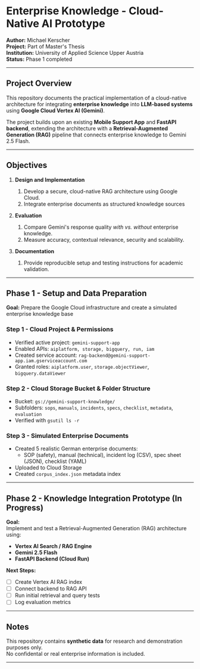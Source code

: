 # Enterprise Knowledge - Cloud-Native AI Prototype

**Author:** Michael Kerscher  
**Project:** Part of Master's Thesis  
**Institution:** University of Applied Science Upper Austria  
**Status:** Phase 1 completed

---

## Project Overview

This repository documents the practical implementation of a cloud-native architecture for integrating **enterprise knowledge** into **LLM-based systems** using **Google Cloud Vertex AI (Gemini)**.

The project builds upon an existing **Mobile Support App** and **FastAPI backend**, extending the architecture with a **Retrieval-Augmented Generation (RAG)** pipeline that connects enterprise knowledge to Gemini 2.5 Flash.

---

## Objectives

1. **Design and Implementation**
   1. Develop a secure, cloud-native RAG architecture using Google Cloud.
   2. Integrate enterprise documents as structured knowledge sources
   
2. **Evaluation**
   1. Compare Gemini's response quality *with vs. without* enterprise knowledge.
   2. Measure accuracy, contextual relevance, security and scalability.

3. **Documentation**
   1. Provide reproducible setup and testing instructions for academic validation.

---

## Phase 1 - Setup and Data Preparation

**Goal:** Prepare the Google Cloud infrastructure and create a simulated enterprise knowledge base

### Step 1 - Cloud Project & Permissions
- Verified active project: `gemini-support-app`
- Enabled APIs: `aiplatform, storage, bigquery, run, iam`
- Created service account: `rag-backend@gemini-support-app.iam.gserviceaccount.com`
- Granted roles: `aiplatform.user`, `storage.objectViewer`, `bigquery.dataViewer`

### Step 2 - Cloud Storage Bucket & Folder Structure
- Bucket: `gs://gemini-support-knowledge/`
- Subfolders: `sops`, `manuals`, `incidents`, `specs`, `checklist`, `metadata`, `evaluation`
- Verified with `gsutil ls -r`

### Step 3 - Simulated Enterprise Documents
- Created 5 realistic German enterprise documents:
  - SOP (safety), manual (technical), incident log (CSV), spec sheet (JSON), checklist (YAML)
- Uploaded to Cloud Storage
- Created `corpus_index.json` metadata index

---

## Phase 2 - Knowledge Integration Prototype (In Progress)

**Goal:**  
Implement and test a Retrieval-Augmented Generation (RAG) architecture using:
- **Vertex AI Search / RAG Engine**
- **Gemini 2.5 Flash**
- **FastAPI Backend (Cloud Run)**

**Next Steps:**
- [ ] Create Vertex AI RAG index
- [ ] Connect backend to RAG API
- [ ] Run initial retrieval and query tests
- [ ] Log evaluation metrics

---

## Notes
This repository contains **synthetic data** for research and demonstration purposes only.  
No confidental or real enterprise information is included.

---






